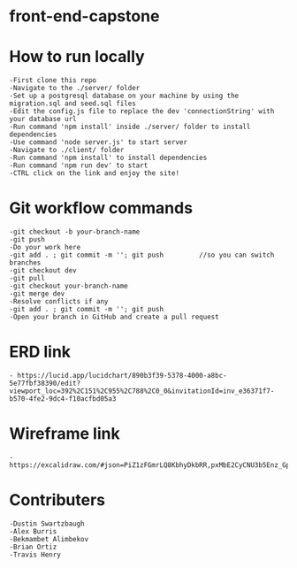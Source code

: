 # front-end-capstone

# How to run locally

    -First clone this repo
    -Navigate to the ./server/ folder
    -Set up a postgresql database on your machine by using the migration.sql and seed.sql files
    -Edit the config.js file to replace the dev 'connectionString' with your database url
    -Run command 'npm install' inside ./server/ folder to install dependencies
    -Use command 'node server.js' to start server
    -Navigate to ./client/ folder
    -Run command 'npm install' to install dependencies
    -Run command 'npm run dev' to start
    -CTRL click on the link and enjoy the site!

# Git workflow commands

    -git checkout -b your-branch-name
    -git push
    -Do your work here
    -git add . ; git commit -m ''; git push         //so you can switch branches
    -git checkout dev
    -git pull
    -git checkout your-branch-name
    -git merge dev
    -Resolve conflicts if any
    -git add . ; git commit -m ''; git push
    -Open your branch in GitHub and create a pull request

# ERD link

    - https://lucid.app/lucidchart/890b3f39-5378-4000-a8bc-5e77fbf38390/edit?viewport_loc=392%2C151%2C955%2C788%2C0_0&invitationId=inv_e36371f7-b570-4fe2-9dc4-f10acfbd05a3

# Wireframe link

    - https://excalidraw.com/#json=PiZ1zFGmrLQ8KbhyDkbRR,pxMbE2CyCNU3b5Enz_GpVw

# Contributers

    -Dustin Swartzbaugh
    -Alex Burris
    -Bekmambet Alimbekov
    -Brian Ortiz
    -Travis Henry
